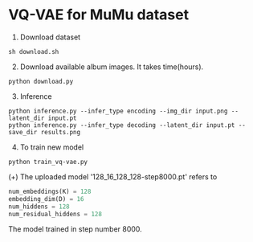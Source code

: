 # VQ-VAE for MuMu dataset

1. Download dataset
```
sh download.sh
```

2. Download available album images. It takes time(hours).
```
python download.py
```

3. Inference
```
python inference.py --infer_type encoding --img_dir input.png --latent_dir input.pt
python inference.py --infer_type decoding --latent_dir input.pt --save_dir results.png
```

4. To train new model
```
python train_vq-vae.py
```

(+)
The uploaded model '128_16_128_128-step8000.pt' refers to
```python
num_embeddings(K) = 128
embedding_dim(D) = 16
num_hiddens = 128
num_residual_hiddens = 128
```
The model trained in step number 8000.
